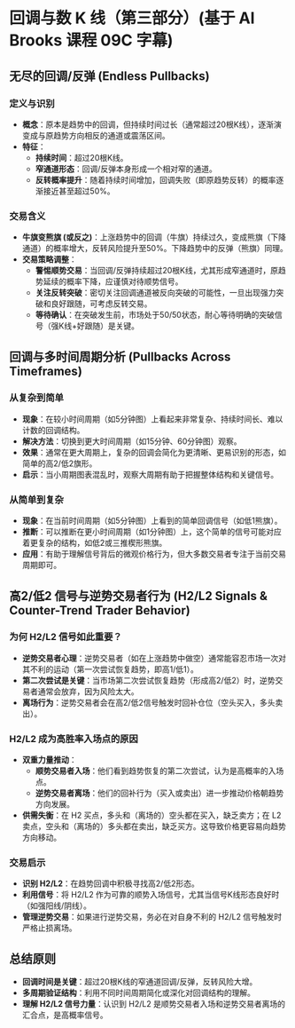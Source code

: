 # 回调与数 K 线（第三部分）(基于 Al Brooks 课程 09C 字幕)

## 无尽的回调/反弹 (Endless Pullbacks)

### 定义与识别
-   **概念**：原本是趋势中的回调，但持续时间过长（通常超过20根K线），逐渐演变成与原趋势方向相反的通道或震荡区间。
-   **特征**：
    -   **持续时间**：超过20根K线。
    -   **窄通道形态**：回调/反弹本身形成一个相对窄的通道。
    -   **反转概率提升**：随着持续时间增加，回调失败（即原趋势反转）的概率逐渐接近甚至超过50%。

### 交易含义
-   **牛旗变熊旗 (或反之)**：上涨趋势中的回调（牛旗）持续过久，变成熊旗（下降通道）的概率增大，反转风险提升至50%。下降趋势中的反弹（熊旗）同理。
-   **交易策略调整**：
    -   **警惕顺势交易**：当回调/反弹持续超过20根K线，尤其形成窄通道时，原趋势延续的概率下降，应谨慎对待顺势信号。
    -   **关注反转突破**：密切关注回调通道被反向突破的可能性，一旦出现强力突破和良好跟随，可考虑反转交易。
    -   **等待确认**：在突破发生前，市场处于50/50状态，耐心等待明确的突破信号（强K线+好跟随）是关键。

## 回调与多时间周期分析 (Pullbacks Across Timeframes)

### 从复杂到简单
-   **现象**：在较小时间周期（如5分钟图）上看起来非常复杂、持续时间长、难以计数的回调结构。
-   **解决方法**：切换到更大时间周期（如15分钟、60分钟图）观察。
-   **效果**：通常在更大周期上，复杂的回调会简化为更清晰、更易识别的形态，如简单的高2/低2旗形。
-   **启示**：当小周期图表混乱时，观察大周期有助于把握整体结构和关键信号。

### 从简单到复杂
-   **现象**：在当前时间周期（如5分钟图）上看到的简单回调信号（如低1熊旗）。
-   **推断**：可以推断在更小时间周期（如1分钟图）上，这个简单的信号可能对应着更复杂的结构，如低2或三推楔形熊旗。
-   **应用**：有助于理解信号背后的微观价格行为，但大多数交易者专注于当前交易周期即可。

## 高2/低2 信号与逆势交易者行为 (H2/L2 Signals & Counter-Trend Trader Behavior)

### 为何 H2/L2 信号如此重要？
-   **逆势交易者心理**：逆势交易者（如在上涨趋势中做空）通常能容忍市场一次对其不利的运动（第一次尝试恢复趋势，即高1/低1）。
-   **第二次尝试是关键**：当市场第二次尝试恢复趋势（形成高2/低2）时，逆势交易者通常会放弃，因为风险太大。
-   **离场行为**：逆势交易者会在高2/低2信号触发时回补仓位（空头买入，多头卖出）。

### H2/L2 成为高胜率入场点的原因
-   **双重力量推动**：
    -   **顺势交易者入场**：他们看到趋势恢复的第二次尝试，认为是高概率的入场点。
    -   **逆势交易者离场**：他们的回补行为（买入或卖出）进一步推动价格朝趋势方向发展。
-   **供需失衡**：在 H2 买点，多头和（离场的）空头都在买入，缺乏卖方；在 L2 卖点，空头和（离场的）多头都在卖出，缺乏买方。这导致价格更容易向趋势方向移动。

### 交易启示
-   **识别 H2/L2**：在趋势回调中积极寻找高2/低2形态。
-   **利用信号**：将 H2/L2 作为可靠的顺势入场信号，尤其当信号K线形态良好时（如强阳线/阴线）。
-   **管理逆势交易**：如果进行逆势交易，务必在对自身不利的 H2/L2 信号触发时严格止损离场。

## 总结原则
-   **回调时间是关键**：超过20根K线的窄通道回调/反弹，反转风险大增。
-   **多周期验证结构**：利用不同时间周期简化或深化对回调结构的理解。
-   **理解 H2/L2 信号力量**：认识到 H2/L2 是顺势交易者入场和逆势交易者离场的汇合点，是高概率信号。
